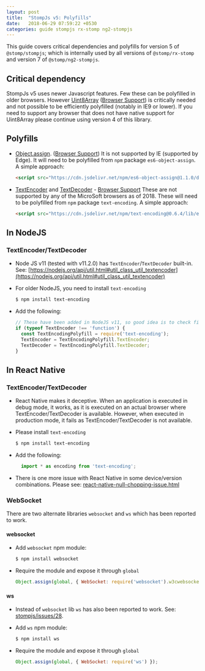 ```yaml
---
layout: post
title:  "StompJs v5: Polyfills"
date:   2018-06-29 07:59:22 +0530
categories: guide stompjs rx-stomp ng2-stompjs
---
```


This guide covers critical dependencies and polyfills for version 5 of `@stomp/stompjs`;
which is internally used by all versions of `@stomp/rx-stomp` and version 7
of `@stomp/ng2-stompjs`.

## Critical dependency

StompJs v5 uses newer Javascript features. Few these can be polyfilled in older
browsers.
However [Uint8Array](https://developer.mozilla.org/en-US/docs/Web/JavaScript/Reference/Global_Objects/Uint8Array)
([Browser Support](https://caniuse.com/#feat=typedarrays))
is critically needed and not possible to be efficiently polyfilled  (notably in IE9 or lower).
If you need to support any browser that does not have native support for Uint8Array
please continue using version 4 of this library.

## Polyfills

- [Object.assign](https://developer.mozilla.org/en-US/docs/Web/JavaScript/Reference/Global_Objects/Object/assign).
  ([Browser Support](https://developer.mozilla.org/en-US/docs/Web/JavaScript/Reference/Global_Objects/Object/assign#Browser_compatibility))
  It is not supported by IE (supported by Edge).
  It will need to be polyfilled from `npm` package `es6-object-assign`. A simple approach:
    ```html
    <script src="https://cdn.jsdelivr.net/npm/es6-object-assign@1.1.0/dist/object-assign-auto.min.js"></script>
    ```
- [TextEncoder](https://developer.mozilla.org/en-US/docs/Web/API/TextEncoder)
  and
  [TextDecoder](https://developer.mozilla.org/en-US/docs/Web/API/TextDecoder) -
  [Browser Support](https://caniuse.com/#search=textencoder)
  These are not supported by any of the MicroSoft browsers as of 2018.
  These will need to be polyfilled from `npm` package `text-encoding`. A simple approach:
    ```html
    <script src="https://cdn.jsdelivr.net/npm/text-encoding@0.6.4/lib/encoding.min.js"></script>
    ```

## In NodeJS

### TextEncoder/TextDecoder

* Node JS v11 (tested with v11.2.0) has `TextEncoder`/`TextDecoder` built-in. See:
  [https://nodejs.org/api/util.html#util_class_util_textencoder](https://nodejs.org/api/util.html#util_class_util_textencoder)
  
* For older NodeJS, you need to install `text-encoding`
    ```bash
    $ npm install text-encoding
    ```
     
* Add the following:

    ```javascript
    // These have been added in NodeJS v11, so good idea is to check first
    if (typeof TextEncoder !== 'function') {
      const TextEncodingPolyfill = require('text-encoding');
      TextEncoder = TextEncodingPolyfill.TextEncoder;
      TextDecoder = TextEncodingPolyfill.TextDecoder;
    }
    ```

## In React Native

### TextEncoder/TextDecoder

* React Native makes it deceptive.
  When an application is executed in debug mode, it works, as it is executed on an actual browser
  where TextEncoder/TextDecoder is available.
  However, when executed in production mode, it fails as TextEncoder/TextDecoder is not available. 
  
* Please install `text-encoding`
    ```bash
    $ npm install text-encoding
    ```
     
* Add the following:

  ```javascript
    import * as encoding from 'text-encoding';
  ```

* There is one more issue with React Native in some device/version combinations. Please see:
  [react-native-null-chopping-issue.html](/workaround/stompjs/rx-stomp/ng2-stompjs/2019/06/10/react-native-null-chopping-issue.html)

### WebSocket

There are two alternate libraries `websocket` and `ws` which has been reported to work.

#### websocket

* Add `websocket` npm module:

    ```bash
    $ npm install websocket
    ```

* Require the module and expose it through `global`

    ```javascript
    Object.assign(global, { WebSocket: require('websocket').w3cwebsocket });
    ```

#### ws
    
* Instead of `websocket` lib `ws` has also been reported to work.
  See: [stompjs/issues/28](https://github.com/stomp-js/stompjs/issues/28).
  
* Add `ws` npm module:

    ```bash
    $ npm install ws
    ```

* Require the module and expose it through `global`

    ```javascript
    Object.assign(global, { WebSocket: require('ws') });
    ```
